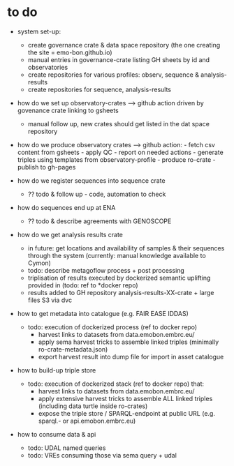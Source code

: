 # to do
- system set-up:
    - create governance crate & data space repository (the one creating the site = emo-bon.github.io)
    - manual entries in governance-crate listing GH sheets by id and observatories
    - create repositories for various profiles: observ, sequence & analysis-results
    - create repositories for sequence, analysis-results

- how do we set up observatory-crates 
    --> github action driven by govenance crate linking to gsheets
    - manual follow up, new crates should get listed in the dat  space repository 
     
- how do we produce observatory crates 
    --> github action: 
            - fetch csv content from gsheets
            - apply QC - report on needed actions
            - generate triples using templates from observatory-profile 
            - produce ro-crate 
            - publish to gh-pages

- how do we register sequences into sequence crate
    - ?? todo & follow up - code, automation to check

- how do sequences end up at ENA 
    - ?? todo & describe agreements with GENOSCOPE

- how do we get analysis results crate
    - in future: get locations and availability of samples & their sequences through the system (currently: manual knowledge available to Cymon)
    - todo: describe metagoflow process + post processing 
    - triplisation of results executed by dockerized semantic uplifting provided in (todo: ref to *docker repo)
    - results added to GH repository analysis-results-XX-crate + large files S3 via dvc

- how to get metadata into catalogue (e.g. FAIR EASE IDDAS)
    - todo: execution of dockerized process (ref to docker repo)
        - harvest links to datasets from data.emobon.embrc.eu/
        - apply sema harvest tricks to assemble linked triples (minimally ro-crate-metadata.json)
        - export harvest result into dump file for import in asset catalogue

- how to build-up triple store
    - todo: execution of dockerized stack (ref to docker repo) that:
        - harvest links to datasets from data.emobon.embrc.eu/
        - apply extensive harvest tricks to assemble ALL linked triples (including data turtle inside ro-crates)
        - expose the triple store / SPARQL-endpoint at public URL (e.g. sparql.- or api.emobon.embrc.eu)

- how to consume data & api
    - todo: UDAL named queries 
    - todo: VREs consuming those via sema query + udal
